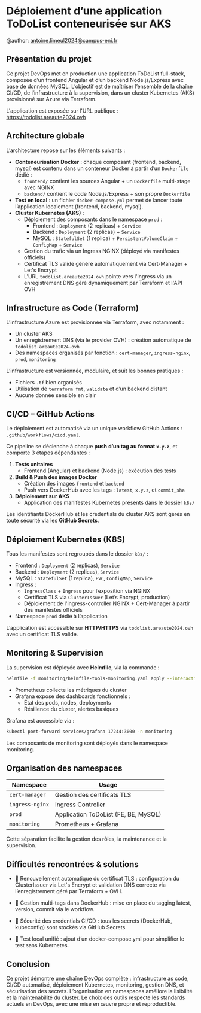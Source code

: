 # Déploiement d’une application ToDoList conteneurisée sur AKS

@author: <antoine.limeul2024@campus-eni.fr>

## Présentation du projet

Ce projet DevOps met en production une application ToDoList full-stack, composée d’un frontend Angular et d’un backend Node.js/Express avec base de données MySQL. L’objectif est de maîtriser l’ensemble de la chaîne CI/CD, de l’infrastructure à la supervision, dans un cluster Kubernetes (AKS) provisionné sur Azure via Terraform.

L'application est exposée sur l'URL publique : https://todolist.areaute2024.ovh

## Architecture globale

L’architecture repose sur les éléments suivants :

- **Conteneurisation Docker** : chaque composant (frontend, backend, mysql) est contenu dans un conteneur Docker à partir d’un `Dockerfile` dédié :
  - `frontend/` contient les sources Angular + un `Dockerfile` multi-stage avec NGINX
  - `backend/` contient le code Node.js/Express + son propre `Dockerfile`
- **Test en local** : un fichier `docker-compose.yml` permet de lancer toute l’application localement (frontend, backend, mysql).
- **Cluster Kubernetes (AKS)** :
  - Déploiement des composants dans le namespace `prod` :
    - Frontend : `Deployment` (2 replicas) + `Service`
    - Backend : `Deployment` (2 replicas) + `Service`
    - MySQL : `StatefulSet` (1 replica) + `PersistentVolumeClaim` + `ConfigMap` + `Service`
  - Gestion du trafic via un Ingress NGINX (déployé via manifestes officiels)
  - Certificat TLS valide généré automatiquement via Cert-Manager + Let's Encrypt
  - L'URL `todolist.areaute2024.ovh` pointe vers l'ingress via un enregistrement DNS géré dynamiquement par Terraform et l'API OVH

## Infrastructure as Code (Terraform)

L’infrastructure Azure est provisionnée via Terraform, avec notamment :
- Un cluster AKS
- Un enregistrement DNS (via le provider OVH) : création automatique de `todolist.areaute2024.ovh`
- Des namespaces organisés par fonction : `cert-manager`, `ingress-nginx`, `prod`, `monitoring`

L’infrastructure est versionnée, modulaire, et suit les bonnes pratiques :
- Fichiers `.tf` bien organisés
- Utilisation de `terraform fmt`, `validate` et d’un backend distant
- Aucune donnée sensible en clair

## CI/CD – GitHub Actions

Le déploiement est automatisé via un unique workflow GitHub Actions : `.github/workflows/cicd.yaml`.

Ce pipeline se déclenche à chaque **push d’un tag au format `x.y.z`**, et comporte 3 étapes dépendantes :

1. **Tests unitaires**
   - Frontend (Angular) et backend (Node.js) : exécution des tests
2. **Build & Push des images Docker**
   - Création des images `frontend` et `backend`
   - Push vers DockerHub avec les tags : `latest`, `x.y.z`, et `commit_sha`
3. **Déploiement sur AKS**
   - Application des manifestes Kubernetes présents dans le dossier `k8s/`

Les identifiants DockerHub et les credentials du cluster AKS sont gérés en toute sécurité via les **GitHub Secrets**.

## Déploiement Kubernetes (K8S)

Tous les manifestes sont regroupés dans le dossier `k8s/` :
- Frontend : `Deployment` (2 replicas), `Service`
- Backend : `Deployment` (2 replicas), `Service`
- MySQL : `StatefulSet` (1 replica), `PVC`, `ConfigMap`, `Service`
- Ingress :
  - `IngressClass` + `Ingress` pour l’exposition via NGINX
  - Certificat TLS via `ClusterIssuer` (Let’s Encrypt, production)
  - Déploiement de l'ingress-controller NGINX + Cert-Manager à partir des manifestes officiels
- Namespace `prod` dédié à l’application

L’application est accessible sur **HTTP/HTTPS** via `todolist.areaute2024.ovh` avec un certificat TLS valide.

## Monitoring & Supervision

La supervision est déployée avec **Helmfile**, via la commande :

```bash
helmfile -f monitoring/helmfile-tools-monitoring.yaml apply --interactive
```

- Prometheus collecte les métriques du cluster
- Grafana expose des dashboards fonctionnels :
  - État des pods, nodes, deployments
  - Résilience du cluster, alertes basiques

Grafana est accessible via :

```bash
kubectl port-forward services/grafana 17244:3000 -n monitoring
```

Les composants de monitoring sont déployés dans le namespace monitoring.

## Organisation des namespaces

| Namespace       | Usage                                |
| --------------- | ------------------------------------ |
| `cert-manager`  | Gestion des certificats TLS          |
| `ingress-nginx` | Ingress Controller                   |
| `prod`          | Application ToDoList (FE, BE, MySQL) |
| `monitoring`    | Prometheus + Grafana                 |

Cette séparation facilite la gestion des rôles, la maintenance et la supervision.

## Difficultés rencontrées & solutions

- 🔄 Renouvellement automatique du certificat TLS : configuration du ClusterIssuer via Let's Encrypt et validation DNS correcte via l’enregistrement géré par Terraform + OVH.

- 🐳 Gestion multi-tags dans DockerHub : mise en place du tagging latest, version, commit via le workflow.

- 🔐 Sécurité des credentials CI/CD : tous les secrets (DockerHub, kubeconfig) sont stockés via GitHub Secrets.

- 🔧 Test local unifié : ajout d’un docker-compose.yml pour simplifier le test sans Kubernetes.

## Conclusion

Ce projet démontre une chaîne DevOps complète : infrastructure as code, CI/CD automatisé, déploiement Kubernetes, monitoring, gestion DNS, et sécurisation des secrets. L’organisation en namespaces améliore la lisibilité et la maintenabilité du cluster. Le choix des outils respecte les standards actuels en DevOps, avec une mise en œuvre propre et reproductible.

